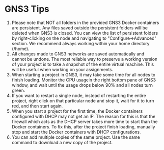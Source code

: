 # GNS3 Tips

1. Please note that NOT all folders in the provided GNS3 Docker containers are persistent. Any files saved outside the persistent folders will be deleted when GNS3 is closed. You can view the list of persistent folders by right-clicking on the node and navigating to "Configure->Advanced" section. We recommend always working within your home directory (/home).
2. All changes made to GNS3 networks are saved automatically and cannot be undone. The most reliable way to preserve a working version of your project is to take a snapshot of the entire virtual machine. This will be useful when working on your assignments.
3. When starting a project in GNS3, it may take some time for all nodes to finish loading. Monitor the CPU usagein the right bottom pane of GNS3 window, and wait until the usage drops below 90% and all nodes turn green.
4. If you want to restart a single node, instead of restarting the entire project, right click on that particular node and stop it, wait for it to turn red, and then start again.
5. When you start a project for the first time, the Docker containers configured with DHCP may not get an IP. The reason for this is that the firewall which acts as the DHCP server takes more time to start than the Docker containers. To fix this, after the project finish loading, manually stop and start the Docker containers with DHCP configurations.
6. You can add multiple copies of the same project. Use the same command to download a new copy of the project.
